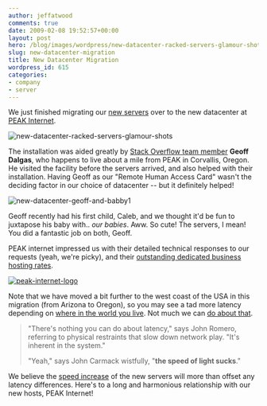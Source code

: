 ```yaml
---
author: jeffatwood
comments: true
date: 2009-02-08 19:52:57+00:00
layout: post
hero: /blog/images/wordpress/new-datacenter-racked-servers-glamour-shots.jpg
slug: new-datacenter-migration
title: New Datacenter Migration
wordpress_id: 615
categories:
- company
- server
---
```



We just finished migrating our [new servers](http://blog.stackoverflow.com/2009/01/new-stack-overflow-server-glamour-shots/) over to the new datacenter at [PEAK Internet](http://www.peakinternet.com/).



![new-datacenter-racked-servers-glamour-shots](/blog/images/wordpress/new-datacenter-racked-servers-glamour-shots.jpg)



The installation was aided greatly by [Stack Overflow team member](http://stackoverflow.com/about) **Geoff Dalgas**, who happens to live about a mile from PEAK in Corvallis, Oregon. He visited the facility before the servers arrived, and also helped with their installation. Having Geoff as our "Remote Human Access Card" wasn't the deciding factor in our choice of datacenter -- but it definitely helped!



![new-datacenter-geoff-and-babby1](/blog/images/wordpress/new-datacenter-geoff-and-babby1.jpg)



Geoff recently had his first child, Caleb, and we thought it'd be fun to juxtapose his baby with.. _our babies_. Aww. So cute! The servers, I mean! You did a fantastic job on both, Geoff.



PEAK internet impressed us with their detailed technical responses to our requests (yeah, we're picky), and their [outstanding dedicated business hosting rates](http://www.peakinternet.com/business/hosting/info.php).



[![peak-internet-logo](http://blog.stackoverflow.com/wp-content/uploads/peak-internet-logo.png)](http://www.peakinternet.com/business/hosting/info.php)



Note that we have moved a bit further to the west coast of the USA in this migration (from Arizona to Oregon), so you may see a tad more latency depending on [where in the world you live](http://blog.stackoverflow.com/2009/01/where-in-the-world-do-stack-overflow-users-come-from/). Not much we can [do about that](http://www.wired.com/wired/archive/4.08/id_pr.html).





<blockquote>
 "There's nothing you can do about latency," says John Romero, referring to physical restraints that slow down network play. "It's inherent in the system."

> 
> 
"Yeah," says John Carmack wistfully, "**the speed of light sucks**." 
</blockquote>





We believe the [speed increase](http://blog.stackoverflow.com/2009/02/server-speed-tests/) of the new servers will more than offset any latency differences. Here's to a long and harmonious relationship with our new hosts, PEAK Internet!

